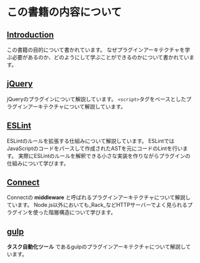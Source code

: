 # この書籍の内容について

## [Introduction](ja/introduction/README.md)

この書籍の目的について書かれています。
なぜプラグインアーキテクチャを学ぶ必要があるのか、どのようにして学ぶことができるのかについて書かれています。

## [jQuery](ja/jQuery/README.md)

jQueryのプラグインについて解説しています。
`<script>`タグをベースとしたプラグインアーキテクチャについて解説しています。

## [ESLint](ja/ESLint/README.md)

ESLintのルールを拡張する仕組みについて解説しています。
ESLintではJavaScriptのコードをパースして作成されたASTを元にコードのLintを行います。
実際にESLintのルールを解釈できる小さな実装を作りながらプラグインの仕組みについて学びます。

## [Connect](ja/connect/README.md)

Connectの **middleware** と呼ばれるプラグインアーキテクチャについて解説しています。
Node.js以外においても_Rack_などHTTPサーバーでよく見られるプラグインを使った階層構造について学びます。

## [gulp](ja/gulp/README.md)

**タスク自動化ツール** であるgulpのプラグインアーキテクチャについて解説しています。
